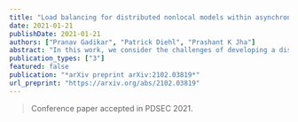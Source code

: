 ```yaml
---
title: "Load balancing for distributed nonlocal models within asynchronous many-task systems"
date: 2021-01-21
publishDate: 2021-01-21
authors: ["Pranav Gadikar", "Patrick Diehl", "Prashant K Jha"]
abstract: "In this work, we consider the challenges of developing a distributed solver for models based on nonlocal interactions. In nonlocal models, in contrast to the local model, such as the wave and heat partial differential equation, the material interacts with neighboring points on a larger-length scale compared to the mesh discretization. In developing a fully distributed solver, the interaction over a length scale greater than mesh size introduces additional data dependencies among the compute nodes and communication bottleneck. In this work, we carefully look at these challenges in the context of nonlocal models; to keep the presentation specific to the computational issues, we consider a nonlocal heat equation in a 2d setting. In particular, the distributed framework we propose pays greater attention to the bottleneck of data communication and the dynamic balancing of loads among nodes with varying compute capacity. For load balancing, we propose a novel framework that assesses the compute capacity of nodes and dynamically balances the load so that the idle time among nodes is minimal. Our framework relies heavily on HPX library, an asynchronous many-task run time system. We present several results demonstrating the effectiveness of the proposed framework."
publication_types: ["3"]
featured: false
publication: "*arXiv preprint arXiv:2102.03819*"
url_preprint: "https://arxiv.org/abs/2102.03819"
---
```


> Conference paper accepted in PDSEC 2021.

